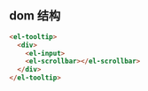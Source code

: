 ## dom 结构
```html
<el-tooltip>
  <div>
    <el-input>
    <el-scrollbar></el-scrollbar>
  </div>
</el-tooltip>
```
